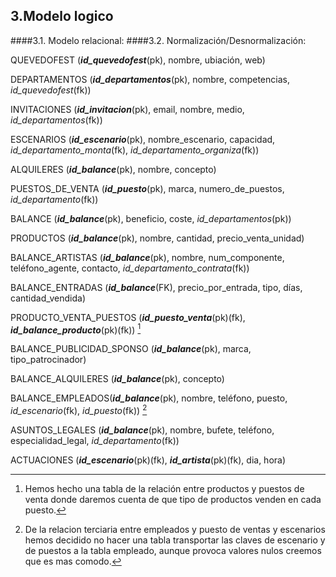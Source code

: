 ## 3.Modelo logico
####3.1. Modelo relacional:
####3.2. Normalización/Desnormalización:

 QUEVEDOFEST (***id_quevedofest***(pk), nombre, ubiación, web)
 
 DEPARTAMENTOS (***id_departamentos***(pk), nombre, competencias, _id_quevedofest_(fk))

INVITACIONES (***id_invitacion***(pk), email, nombre, medio, _id_departamentos_(fk))

ESCENARIOS (***id_escenario***(pk), nombre_escenario, capacidad, _id_departamento_monta_(fk), _id_departamento_organiza_(fk))

ALQUILERES (***id_balance***(pk), nombre, concepto)

PUESTOS_DE_VENTA (***id_puesto***(pk), marca, numero_de_puestos, _id_departamento_(fk))

BALANCE (***id_balance***(pk), beneficio, coste, _id_departamentos_(pk))

PRODUCTOS (***id_balance***(pk), nombre, cantidad, precio_venta_unidad)

BALANCE_ARTISTAS (***id_balance***(pk), nombre, num_componente, teléfono_agente, contacto, _id_departamento_contrata_(fk))

BALANCE_ENTRADAS (***id_balance***(FK), precio_por_entrada, tipo,  días, cantidad_vendida)

PRODUCTO_VENTA_PUESTOS (***id_puesto_venta***(pk)(fk), ***id_balance_producto***(pk)(fk)) [^1]

BALANCE_PUBLICIDAD_SPONSO (***id_balance***(pk), marca, tipo_patrocinador)

BALANCE_ALQUILERES (***id_balance***(pk), concepto)

BALANCE_EMPLEADOS(***id_balance***(pk), nombre, teléfono, puesto, _id_escenario_(fk), _id_puesto_(fk)) [^2]

ASUNTOS_LEGALES (***id_balance***(pk), nombre, bufete, teléfono, especialidad_legal, _id_departamento_(fk))

ACTUACIONES (***id_escenario***(pk)(fk), ***id_artista***(pk)(fk), dia, hora)

[^1]: Hemos hecho una tabla de la relación entre productos y puestos de venta donde daremos cuenta de que tipo de productos venden en cada puesto.

[^2]: De la relacion terciaria entre empleados y puesto de ventas y escenarios hemos decidido no hacer una tabla transportar las claves de escenario y de puestos a la tabla empleado, aunque provoca valores nulos creemos que es mas comodo. 
